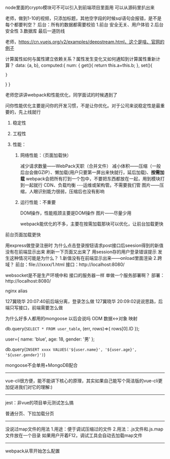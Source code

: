 node里面的crypto模块可不可以引入到前端项目里面用
可以从源码里扒出来

老师，做到1-10的视频，只添加标题，其他空字段的时候sql语句会报错，是不是每个都要判空？
后台：所有的数据都需要校验
1.前台    安全无关、用户体验
2.后台    安全性
3.数据库  最后一道防线

老师，https://cn.vuejs.org/v2/examples/deepstream.html，这个是啥、官网的例子


计算属性如何与属性建立依赖关系？属性发生变化又如何通知到计算属性重新计算？
data: {a, b},
computed:{
  num: {
    get(){
      return this.a+this.b;
    },
    set(){

    }
  }
}

老师您讲讲webpack和性能优化，同学面试的时候遇到了

问你性能优化主要是问你的开发习惯，不是让你优化。对于公司来说稳定性是最重要的，先上线就行

1. 稳定性

2. 工程性

3. 性能：

   1. 网络性能：（页面加载快）

      减少请求数量——WebPack天职（合并文件）
      减小体积——压缩（一般后台会做GZIP）、懒加载(用户只要第一屏出来快就行，延后加载)、**按需加载** webpack会把所有打到一个包中，不要把东西都放在一起，用到模块打到一起就行
       CDN、负载均衡 ---运维或架构管。不需要我们管
       图片——压缩，人眼识别能力很弱，压缩后也没有影响

   2. 运行性能：不重要

      DOM操作，性能瓶颈主要是DOM操作
      图片——尽量少用

      webpack能优化的不多，主要在按需加载那块可以优化，让前台加载更快

  前台页面加载更快


用express做登录注册时 为什么点击登录按钮请求post接口后seesion得到的新值没有在前端显示出来 刷新一下页面又出来了 用session存的用户登录错误提示 发生这种情况可能是为什么？
1.新值没有在前端显示出来——onload里面渲染
2.跨域？
  前台：file:///xxxx/1.html
  接口：http://localhost:8080/

websocket是不是生产环境中和 接口的服务器一样 单做一个服务部署啊？
部署：
http://localhost:8080/

nginx   alias

127冀晓华 20:07:40前后端分离，登录怎么做
127冀晓华 20:09:02说说思路，后端只写接口，前端需要怎么做

为什么好多人都用的mongoose 以后会说吗
ODM 数据<->对象 映射

db.query(`SELECT * FROM user_table`, (err, rows)=>{
  rows[0].ID
});

user={
  name: 'blue',
  age: 18,
  gender: '男'
};

db.query(`INSERT xxxx VALUES('${user.name}', '${user.age}', '${user.gender}')`)

mongoose不会单用+MongoDB配合

--------------------------------------------------------------------------------

vue-cli很方便，能不能讲下核心的原理，其实如果自己能写个简洁版的vue-cli更加促进我们对它的理解:)

--------------------------------------------------------------------------------

jest：非vue的项目单元测试怎么搞

普通分页、下拉加载分页

--------------------------------------------------------------------------------

没说过map文件的用法
1.用途：便于调试压缩过的文件
2.用法：.js文件和.js.map文件放在一个目录
  如果用户开着F12，调试工具会自动去加载map文件

--------------------------------------------------------------------------------

webpack从零开始怎么配置